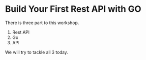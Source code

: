 # Build Your First Rest API with GO

There is three part to this workshop.

1. Rest API
2. Go
3. API

We will try to tackle all 3 today.

